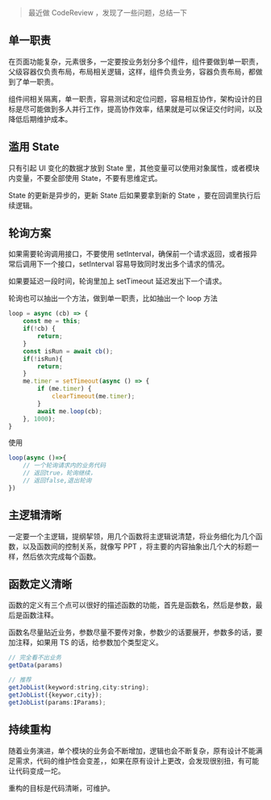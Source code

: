 
> 最近做 CodeReview ，发现了一些问题，总结一下

## 单一职责

在页面功能复杂，元素很多，一定要按业务划分多个组件，组件要做到单一职责，父级容器仅负责布局，布局相关逻辑，这样，组件负责业务，容器负责布局，都做到了单一职责。

组件间相关隔离，单一职责，容易测试和定位问题，容易相互协作，架构设计的目标是尽可能做到多人并行工作，提高协作效率，结果就是可以保证交付时间，以及降低后期维护成本。

## 滥用 State

只有引起 UI 变化的数据才放到 State 里，其他变量可以使用对象属性，或者模块内变量，不要全部使用 State，不要有思维定式。

State 的更新是异步的，更新 State 后如果要拿到新的 State ，要在回调里执行后续逻辑。

## 轮询方案

如果需要轮询调用接口，不要使用 setInterval，确保前一个请求返回，或者报异常后调用下一个接口，setInterval 容易导致同时发出多个请求的情况。

如果要延迟一段时间，轮询里加上 setTimeout 延迟发出下一个请求。

轮询也可以抽出一个方法，做到单一职责，比如抽出一个 loop 方法

```js
loop = async (cb) => {
    const me = this;
    if(!cb) {
        return;
    }
    const isRun = await cb();
    if(!isRun){
        return;
    }
    me.timer = setTimeout(async () => {
        if (me.timer) {
            clearTimeout(me.timer);
        }
        await me.loop(cb);
    }, 1000);
}
```

使用

```js
loop(async ()=>{
    // 一个轮询请求内的业务代码
    // 返回true，轮询继续，
    // 返回false,退出轮询
})
```

## 主逻辑清晰

一定要一个主逻辑，提纲挈领，用几个函数将主逻辑说清楚，将业务细化为几个函数，以及函数间的控制关系，就像写 PPT ，将主要的内容抽象出几个大的标题一样，然后依次完成每个函数。

## 函数定义清晰

函数的定义有三个点可以很好的描述函数的功能，首先是函数名，然后是参数，最后是函数注释。

函数名尽量贴近业务，参数尽量不要传对象，参数少的话要展开，参数多的话，要加注释，如果用 TS 的话，给参数加个类型定义。

```js
// 完全看不出业务
getData(params)

// 推荐
getJobList(keyword:string,city:string);
getJobList({keywor,city});
getJobList(params:IParams);
```

## 持续重构

随着业务演进，单个模块的业务会不断增加，逻辑也会不断复杂，原有设计不能满足需求，代码的维护性会变差，，如果在原有设计上更改，会发现很别扭，有可能让代码变成一坨。

重构的目标是代码清晰，可维护。
